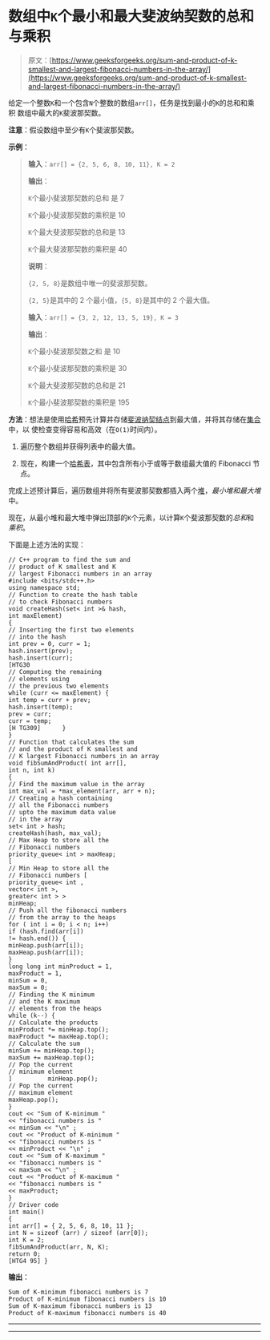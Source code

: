 # 数组中`K`个最小和最大斐波纳契数的总和与乘积

> 原文：[https://www.geeksforgeeks.org/sum-and-product-of-k-smallest-and-largest-fibonacci-numbers-in-the-array/](https://www.geeksforgeeks.org/sum-and-product-of-k-smallest-and-largest-fibonacci-numbers-in-the-array/)



给定一个整数`K`和一个包含`N`个整数的数组`arr[]`，任务是找到最小的`K`的总和和乘积 数组中最大的`K`斐波那契数。

**注意**：假设数组中至少有`K`个斐波那契数。

**示例**：

> **输入**：`arr[] = {2, 5, 6, 8, 10, 11}, K = 2`
>
> **输出**：
>
> `K`个最小斐波那契数的总和 是 7
>
> `K`个最小斐波那契数的乘积是 10
>
> `K`个最大斐波那契数的总和是 13
>
> `K`个最大斐波那契数的乘积是 40
>
> **说明**：
>
> `{2, 5, 8}`是数组中唯一的斐波那契数。
>
> `{2, 5}`是其中的 2 个最小值，`{5, 8}`是其中的 2 个最大值。
> 
> **输入**：`arr[] = {3, 2, 12, 13, 5, 19}, K = 3`
>
> **输出**：
>
> `K`个最小斐波那契数之和 是 10
>
> `K`个最小斐波那契数的乘积是 30
>
> `K`个最大斐波那契数的总和是 21
>
> `K`个最小斐波那契数的乘积是 195

**方法**：想法是使用[哈希](http://www.geeksforgeeks.org/hashing-data-structure/)预先计算并存储[斐波纳契结点](https://www.geeksforgeeks.org/program-for-nth-fibonacci-number/)到最大值，并将其存储在[集合](https://www.geeksforgeeks.org/set-in-java/)中，以 使检查变得容易和高效（在`O(1)`时间内）。

1.  遍历整个数组并获得列表中的最大值。

2.  现在，构建一个[哈希表](https://www.geeksforgeeks.org/hashing-set-1-introduction/)，其中包含所有小于或等于数组最大值的 Fibonacci 节点。

完成上述预计算后，遍历数组并将所有斐波那契数都插入两个[堆](https://www.geeksforgeeks.org/binary-heap/)，*最小堆和最大堆*中。

现在，从最小堆和最大堆中弹出顶部的`K`个元素，以计算`K`个斐波那契数的*总和*和*乘积*。

下面是上述方法的实现：

```
// C++ program to find the sum and
// product of K smallest and K
// largest Fibonacci numbers in an array
#include <bits/stdc++.h>
using namespace std;
// Function to create the hash table
// to check Fibonacci numbers
void createHash(set< int >& hash,
int maxElement)
{
// Inserting the first two elements
// into the hash
int prev = 0, curr = 1;
hash.insert(prev);
hash.insert(curr);
[HTG30
// Computing the remaining
// elements using
// the previous two elements
while (curr <= maxElement) {
int temp = curr + prev;
hash.insert(temp);
prev = curr;
curr = temp;
[H TG309]      }
}
// Function that calculates the sum
// and the product of K smallest and
// K largest Fibonacci numbers in an array
void fibSumAndProduct( int arr[],
int n, int k)
{
// Find the maximum value in the array
int max_val = *max_element(arr, arr + n);
// Creating a hash containing
// all the Fibonacci numbers
// upto the maximum data value
// in the array
set< int > hash;
createHash(hash, max_val);
// Max Heap to store all the
// Fibonacci numbers
priority_queue< int > maxHeap;
[
// Min Heap to store all the
// Fibonacci numbers [
priority_queue< int ,
vector< int >,
greater< int > >
minHeap;
// Push all the fibonacci numbers
// from the array to the heaps
for ( int i = 0; i < n; i++)
if (hash.find(arr[i])
!= hash.end()) {
minHeap.push(arr[i]);
maxHeap.push(arr[i]);
}
long long int minProduct = 1,
maxProduct = 1,
minSum = 0,
maxSum = 0;
// Finding the K minimum
// and the K maximum
// elements from the heaps
while (k--) {
// Calculate the products
minProduct *= minHeap.top();
maxProduct *= maxHeap.top();
// Calculate the sum
minSum += minHeap.top();
maxSum += maxHeap.top();
// Pop the current
// minimum element
]          minHeap.pop();
// Pop the current
// maximum element
maxHeap.pop();
}
cout << "Sum of K-minimum "
<< "fibonacci numbers is "
<< minSum << "\n" ;
cout << "Product of K-minimum "
<< "fibonacci numbers is "
<< minProduct << "\n" ;
cout << "Sum of K-maximum "
<< "fibonacci numbers is "
<< maxSum << "\n" ;
cout << "Product of K-maximum "
<< "fibonacci numbers is "
<< maxProduct;
}
// Driver code
int main()
{
int arr[] = { 2, 5, 6, 8, 10, 11 };
int N = sizeof (arr) / sizeof (arr[0]);
int K = 2;
fibSumAndProduct(arr, N, K);
return 0;
[HTG4 95] }
```

**输出**：

```
Sum of K-minimum fibonacci numbers is 7
Product of K-minimum fibonacci numbers is 10
Sum of K-maximum fibonacci numbers is 13
Product of K-maximum fibonacci numbers is 40

```



* * *

* * *



